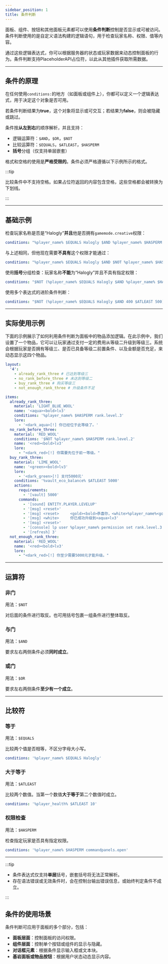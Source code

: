 ```yaml
---
sidebar_position: 1
title: 条件判断
---
```


面板、组件、按钮和其他面板元素都可以使用**条件判断**控制是否显示或可被访问。条件判断使用的是自定义语法构建的逻辑语句，用于检查玩家名称、权限、值等内容。

通过这些逻辑表达式，你可以根据服务器的状态或玩家数据来动态控制面板的行为。条件判断支持PlaceholderAPI占位符，以此从其他插件获取所需数据。

------

## 条件的原理

在任何使用`conditions:`的地方（如面板或组件上），你都可以定义一个逻辑表达式，用于决定这个对象是否可用。

若条件判断结果为**true**，这个对象将显示或可交互；若结果为**false**，则会被隐藏或跳过。

条件按**从左到右**的顺序解析，并且支持：

- 逻辑运算符：`$AND`，`$OR`，`$NOT`
- 比较运算符：`$EQUALS`，`$ATLEAST`，`$HASPERM`
- **括号**分组（仅支持单层嵌套）

格式和空格的使用是**严格受限的**。条件必须严格遵循以下示例所示的格式。

:::tip

比较条件中不支持空格。如果占位符返回的内容包含空格，这些空格都会被转换为下划线。

:::

------

## 基础示例

检查玩家名称是否是“Halogly”**并且**他是否拥有`gamemode.creative`权限：

```yaml
conditions: "%player_name% $EQUALS Halogly $AND %player_name% $HASPERM gamemode.creative"
```

与上述相同，但他现在需要**不具有**这个权限才能通过：

```yaml
conditions: "%player_name% $EQUALS Halogly $AND $NOT %player_name% $HASPERM gamemode.creative"
```

使用**括号**分组检查：玩家名称**不能**为“Halogly”并且不具有指定权限：

```yaml
conditions: "$NOT (%player_name% $EQUALS Halogly $AND %player_name% $HASPERM gamemode.creative)"
```

使用多个表达式的进阶条件判断：

```yaml
conditions: "$NOT (%player_name% $EQUALS Halogly $AND 400 $ATLEAST 500) $AND ($NOT %player_name% $EQUALS Steve $OR %player_name% $HASPERM gamemode.creative)"
```

------

## 实际使用示例

下面的示例展示了如何利用条件判断为面板中的物品添加逻辑。在此示例中，我们设置了一个物品，它可以让玩家通过支付一定的费用从等级二升级到等级三。系统会根据玩家是否拥有等级三、是否已具备等级二前置条件、以及金额是否充足，来动态显示这四个物品。

```yaml
layout:
  '4':
    - already_rank_three # 已达到等级三
    - no_rank_before_three # 未达到等级二
    - buy_rank_three # 购买等级三
    - not_enough_rank_three # 升级条件不足

items:
  already_rank_three:
    material: 'LIGHT_BLUE_WOOL'
    name: '<aqua><bold>lv3'
    conditions: '%player_name% $HASPERM rank.level.3'
    lore:
      - '<dark_aqua>[!] 你已经位于此等级了。'
  no_rank_before_three:
    material: 'RED_WOOL'
    conditions: '$NOT %player_name% $HASPERM rank.level.2'
    name: '<red><bold>lv3'
    lore:
      - "<dark_red>[!] 你需要先位于前一等级。"
  buy_rank_three:
    material: 'LIME_WOOL'
    name: '<green><bold>lv3'
    lore:
      - '<dark_green>[!] 支付5000元'
    conditions: '%vault_eco_balance% $ATLEAST 5000'
    actions:
      requirements:
        - '[vault] 5000'
      commands:
        - '[sound] ENTITY.PLAYER.LEVELUP'
        - '[msg] <reset>'
        - '[msg] <reset>     <gold><bold>恭喜你，<white>%player_name%<gold>'
        - '[msg] <white>     你已成功升级到<aqua>lv3'
        - '[msg] <reset>'
        - '[console] lp user %player_name% permission set rank.level.3 true'
        - '[refresh] 3'
  not_enough_rank_three:
    material: 'RED_WOOL'
    name: '<red><bold>lv3'
    lore:
      - "<dark_red>[!] 你至少需要5000元才能升级。"
```

------

## 运算符

### 非门

用法：`$NOT`

对后面的条件进行取反。也可用括号包裹一组条件进行整体取反。

### 与门

用法：`$AND`

要求左右两侧条件必须**同时成立**。

### 或门

用法：`$OR`

要求左右两侧条件**至少有一个成立**。

------

## 比较符

### 等于

用法：`$EQUALS`

比较两个值是否相等，不区分字母大小写。

```yaml
conditions: '%player_name% $EQUALS Halogly'
```

### 大于等于

用法：`$ATLEAST`

比较两个数值。当第一个数值**大于等于**第二个数值时成立。

```yaml
conditions: '%player_health% $ATLEAST 10'
```

### 权限检查

用法：`$HASPERM`

检查指定玩家是否具有指定权限。

```yaml
conditions: '%player_name% $HASPERM commandpanels.open'
```

------

:::tip

- 条件表达式仅支持**单层**括号，嵌套括号将无法正常解析。
- 存在语法错误或无效条件时，会在控制台输出错误信息，或始终判定条件不成立。

:::

## 条件的使用场景

条件判断可应用于面板的多个部分，包括：

- **面板层面**：控制面板的访问权限。
- **组件层面**：控制单个按钮或组件的显示与隐藏。
- **对话框元素**：根据条件显示输入框或文本块。
- **基岩面板或物品按钮**：根据用户状态动态显示内容。